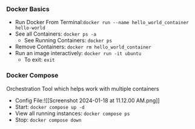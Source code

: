 ### Docker Basics
- Run Docker From Terminal:`docker run --name hello_world_container hello-world`
- See all Containers: `docker ps -a`
	- See Running Containers: `docker ps`
- Remove Containers: `docker rm hello_world_container`
- Run an image interactively: `docker run -it ubuntu`
	- To exit: `exit`
### Docker Compose
Orchestration Tool which helps work with multiple containers
- Config File:![[Screenshot 2024-01-18 at 11.12.00 AM.png]]
- Start: `docker compose up -d`
- View all running instances: `docker compose ps`
- Stop: `docker compose down`